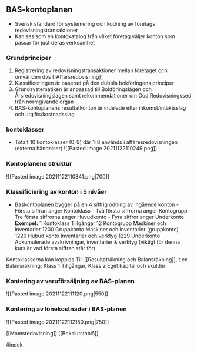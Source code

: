 ## BAS-kontoplanen
- Svensk standard för systemering och kodning av företags redovisningstransaktioner
- Kan ses som en kontokatalog från vilket företag väljer konton som passar för just deras verksamhet
### Grundprinciper
1. Registrering av redovisningstransaktioner mellan företaget och omvärlden dvs [[Affärsredovisning]]
2. Klassificeringen är baserad på den dubbla bokföringens principer
3. Grundsystematiken är anpassad till Bokföringslagen och Årsredovisningslagen samt rekommendationer om God Redovisningssed från normgivande organ 
4. BAS-kontoplanens resultatkonton är indelade efter inkomst/intäktsslag och utgifts/kostnadsslag

### kontoklasser
- Totalt 10 kontoklasser (0-9) där 1-8 används i affäresredovisningen (externa händelser)
![[Pasted image 20211122110249.png]]

### Kontoplanens struktur
![[Pasted image 20211122110341.png|700]]

### Klassificiering av konton i 5 nivåer
- Baskontoplanen bygger på en 4 siffrig odning av ingående konton
		- Första siffran anger Kontoklass
		- Två första siffrorna anger Kontogrupp
		- Tre första siffrorna anger Huvudkonto
		- Fyra siffror anger Underkonto
**Exempel:**
1    Kontoklass   Tillgångar
12  Kontogrupp  Maskiner och inventarier
1200  Gruppkonto   Maskiner och inventarier (gruppkonto)
1220  Hubud konto  Inventarier och verktyg
1229  Underkonto  Ackumulerade avskrivningar, inventarier & verktyg
(viktigt för denna kurs är vad första siffran står för)

Kontoklasserna kan kopplas Till [[Resultaträkning och Balansräkning]], t.ex Balansräkning: Klass 1 Tillgångar, Klass 2 Eget kapital och skulder

### Kontering av varuförsäljning av BAS-planen
![[Pasted image 20211122111120.png|550]]

### Kontering av lönekostnader i BAS-planen
![[Pasted image 20211122112150.png|750]]

[[Momsredovisning]]
[[Bokslutstablå]]

#indek 